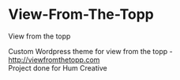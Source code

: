 # View-From-The-Topp
View from the topp

Custom Wordpress theme for view from the topp - http://viewfromthetopp.com  
Project done for Hum Creative
